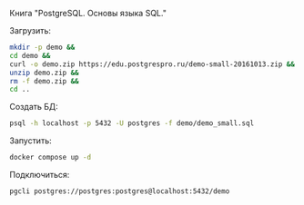 Книга "PostgreSQL. Основы языка SQL."

Загрузить:

```bash
mkdir -p demo &&
cd demo &&
curl -o demo.zip https://edu.postgrespro.ru/demo-small-20161013.zip &&
unzip demo.zip &&
rm -f demo.zip &&
cd ..
```

Создать БД:

```bash
psql -h localhost -p 5432 -U postgres -f demo/demo_small.sql
```

Запустить:

```bash
docker compose up -d
```

Подключиться:

```bash
pgcli postgres://postgres:postgres@localhost:5432/demo
```
